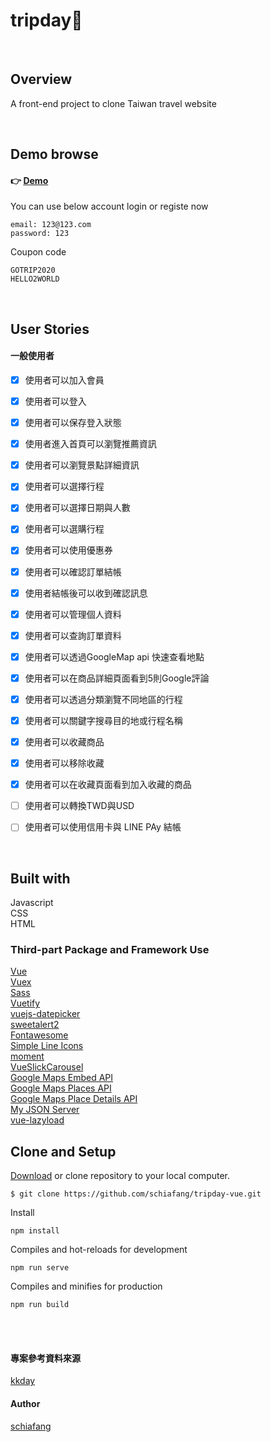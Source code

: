 # tripday🦉 
<br>

## Overview

A front-end project to clone Taiwan travel website

<br>


## Demo browse
####  👉 [Demo](https://schiafang.github.io/tripday-vue/)

You can use below account login or registe now
```
email: 123@123.com  
password: 123
```

Coupon code
```
GOTRIP2020 
HELLO2WORLD
```


<br>

## User Stories

#### 一般使用者

- [x] 使用者可以加入會員 
- [x] 使用者可以登入 
- [x] 使用者可以保存登入狀態 
- [x] 使用者進入首頁可以瀏覽推薦資訊
- [x] 使用者可以瀏覽景點詳細資訊
- [x] 使用者可以選擇行程
- [x] 使用者可以選擇日期與人數
- [x] 使用者可以選購行程
- [x] 使用者可以使用優惠券
- [x] 使用者可以確認訂單結帳
- [x] 使用者結帳後可以收到確認訊息
- [x] 使用者可以管理個人資料 
- [x] 使用者可以查詢訂單資料
- [x] 使用者可以透過GoogleMap api 快速查看地點 
- [x] 使用者可以在商品詳細頁面看到5則Google評論
- [x] 使用者可以透過分類瀏覽不同地區的行程
- [x] 使用者可以關鍵字搜尋目的地或行程名稱
- [x] 使用者可以收藏商品
- [x] 使用者可以移除收藏
- [x] 使用者可以在收藏頁面看到加入收藏的商品

- [ ] 使用者可以轉換TWD與USD 
- [ ] 使用者可以使用信用卡與 LINE PAy 結帳

<br>

## Built with

Javascript  
CSS  
HTML



### Third-part Package and Framework Use 
[Vue](https://vuejs.org/v2/guide/installation.html)  
[Vuex](https://vuex.vuejs.org/)  
[Sass](https://sass-lang.com/)  
[Vuetify](https://vuetifyjs.com/en/)  
[vuejs-datepicker](https://www.npmjs.com/package/vuejs-datepicker)  
[sweetalert2](https://sweetalert2.github.io/)  
[Fontawesome](https://fontawesome.com/)  
[Simple Line Icons](https://simplelineicons.github.io/)   
[moment](https://www.npmjs.com/package/moment)  
[VueSlickCarousel](https://github.com/gs-shop/vue-slick-carousel)   
[Google Maps Embed API](https://developers.google.com/maps/documentation/embed/get-started)     
[Google Maps Places API](https://developers.google.com/places/web-service/overview)     
[Google Maps Place Details API](https://developers.google.com/places/web-service/details)   
[My JSON Server](https://github.com/typicode/json-server)   
[vue-lazyload](https://github.com/hilongjw/vue-lazyload#image-listener-filter)

## Clone and Setup
[Download](https://github.com/schiafang/tripday-vue/archive/master.zip) or clone repository to your local computer.
```
$ git clone https://github.com/schiafang/tripday-vue.git
```

Install
```
npm install
```

Compiles and hot-reloads for development
```
npm run serve
```

Compiles and minifies for production
```
npm run build
```


<br>
<br>

#### 專案參考資料來源
[kkday](https://www.kkday.com/zh-tw/)


#### Author
[schiafang](https://github.com/schiafang)
